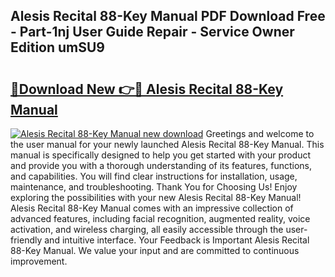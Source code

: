 ## Alesis Recital 88-Key Manual PDF Download Free - Part-1nj User Guide Repair - Service Owner Edition umSU9

# <h2><a href="http://bc28321.oget.top/?id=Alesis+Recital+88-Key+Manual">🔗Download New 👉🔴 Alesis Recital 88-Key Manual</a></h2>

[![Alesis Recital 88-Key Manual new download](https://i.imgur.com/5g1atiW.png)](http://bc28321.oget.top/?id=Alesis+Recital+88-Key+Manual)
Greetings and welcome to the user manual for your newly launched Alesis Recital 88-Key Manual. This manual is specifically designed to help you get started with your product and provide you with a thorough understanding of its features, functions, and capabilities. You will find clear instructions for installation, usage, maintenance, and troubleshooting. Thank You for Choosing Us! Enjoy exploring the possibilities with your new Alesis Recital 88-Key Manual! Alesis Recital 88-Key Manual comes with an impressive collection of advanced features, including facial recognition, augmented reality, voice activation, and wireless charging, all easily accessible through the user-friendly and intuitive interface. Your Feedback is Important Alesis Recital 88-Key Manual. We value your input and are committed to continuous improvement.
